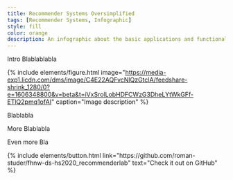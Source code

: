 ```yaml
---
title: Recommender Systems Oversimplified
tags: [Recommender Systems, Infographic]
style: fill
color: orange
description: An infographic about the basic applications and functionality of recommender systems.
---
```


Intro Blablablabla

{% include elements/figure.html image="https://media-exp1.licdn.com/dms/image/C4E22AQFvcNlQzGtclA/feedshare-shrink_1280/0?e=1606348800&v=beta&t=iVxSrolLobHDFCWzG3DheLYtWkGFf-ETlQ2pmq1ofAI" caption="Image description" %}

Blablabla 

More Blablabla

Even more Bla

<p class="text-center">
{% include elements/button.html link="https://github.com/roman-studer/fhnw-ds-hs2020_recommenderlab" text="Check it out on GitHub" %}
</p>
